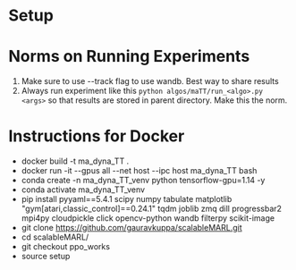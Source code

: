 # Setup

# Norms on Running Experiments

1. Make sure to use --track flag to use wandb. Best way to share results 
2. Always run experiment like this `python algos/maTT/run_<algo>.py <args>` so that results are stored in parent directory. Make this the norm.

# Instructions for Docker

- docker build -t ma_dyna_TT .
- docker run -it --gpus all --net host --ipc host ma_dyna_TT bash
- conda create -n ma_dyna_TT_venv python tensorflow-gpu=1.14 -y
- conda activate ma_dyna_TT_venv
- pip install pyyaml==5.4.1 scipy numpy tabulate matplotlib "gym[atari,classic_control]==0.24.1" tqdm joblib zmq dill progressbar2 mpi4py cloudpickle click opencv-python wandb filterpy scikit-image
- git clone https://github.com/gauravkuppa/scalableMARL.git
- cd scalableMARL/
- git checkout ppo_works
- source setup 